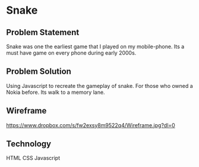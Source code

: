 # Snake


## Problem Statement

Snake was one the earliest game that I played on my mobile-phone. Its a must have game on every phone during early 2000s.  

## Problem Solution

Using Javascript to recreate the gameplay of snake. For those who owned a Nokia before. Its walk to a memory lane.


## Wireframe
https://www.dropbox.com/s/fw2exsy8m9522q4/Wireframe.jpg?dl=0

## Technology 
HTML
CSS
Javascript
